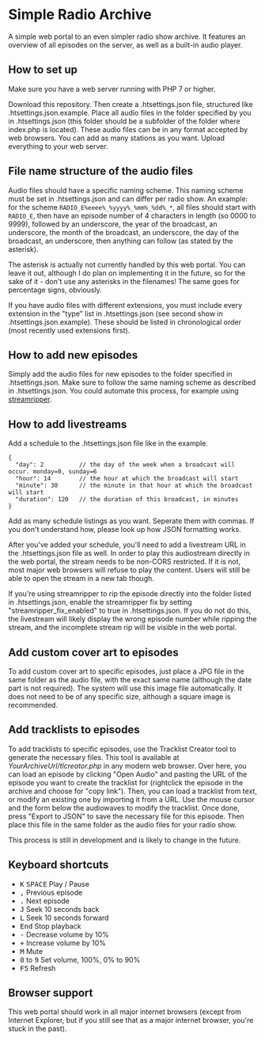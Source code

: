 # Simple Radio Archive

A simple web portal to an even simpler radio show archive. It features an overview of all episodes on the server, as well as a built-in audio player.


## How to set up

Make sure you have a web server running with PHP 7 or higher.

Download this repository. Then create a .htsettings.json file, structured like .htsettings.json.example. Place all audio files in the folder specified by you in .htsettings.json (this folder should be a subfolder of the folder where index.php is located). These audio files can be in any format accepted by web browsers. You can add as many stations as you want. Upload everything to your web server.


## File name structure of the audio files

Audio files should have a specific naming scheme. This naming scheme must be set in .htsettings.json and can differ per radio show. An example: for the scheme `RADIO_E%eeee%_%yyyy%_%mm%_%dd%_*`, all files should start with `RADIO_E`, then have an episode number of 4 characters in length (so 0000 to 9999), followed by an underscore, the year of the broadcast, an underscore, the month of the broadcast, an underscore, the day of the broadcast, an underscore, then anything can follow (as stated by the asterisk).

The asterisk is actually not currently handled by this web portal. You can leave it out, although I do plan on implementing it in the future, so for the sake of it - don't use any asterisks in the filenames! The same goes for percentage signs, obviously.

If you have audio files with different extensions, you must include every extension in the "type" list in .htsettings.json (see second show in .htsettings.json.example). These should be listed in chronological order (most recently used extensions first).


## How to add new episodes

Simply add the audio files for new episodes to the folder specified in .htsettings.json. Make sure to follow the same naming scheme as described in .htsettings.json. You could automate this process, for example using [streamripper](http://streamripper.sourceforge.net/ "Streamripper is a command line tool that rips internetradio streams").


## How to add livestreams

Add a schedule to the .htsettings.json file like in the example.

```
{
  "day": 2          // the day of the week when a broadcast will occur. monday=0, sunday=6
  "hour": 14        // the hour at which the broadcast will start
  "minute": 30      // the minute in that hour at which the broadcast will start
  "duration": 120   // the duration of this broadcast, in minutes
}
```

Add as many schedule listings as you want. Seperate them with commas. If you don't understand how, please look up how JSON formatting works.

After you've added your schedule, you'll need to add a livestream URL in the .htsettings.json file as well. In order to play this audiostream directly in the web portal, the stream needs to be non-CORS restricted. If it is not, most major web browsers will refuse to play the content. Users will still be able to open the stream in a new tab though.

If you're using streamripper to rip the episode directly into the folder listed in .htsettings.json, enable the streamripper fix by setting "streamripper_fix_enabled" to true in .htsettings.json. If you do not do this, the livestream will likely display the wrong episode number while ripping the stream, and the incomplete stream rip will be visible in the web portal.


## Add custom cover art to episodes

To add custom cover art to specific episodes, just place a JPG file in the same folder as the audio file, with the exact same name (although the date part is not required). The system will use this image file automatically. It does not need to be of any specific size, although a square image is recommended.


## Add tracklists to episodes

To add tracklists to specific episodes, use the Tracklist Creator tool to generate the necessary files. This tool is available at *YourArchiveUrl/tlcreator.php* in any modern web browser. Over here, you can load an episode by clicking "Open Audio" and pasting the URL of the episode you want to create the tracklist for (rightclick the episode in the archive and choose for "copy link"). Then, you can load a tracklist from text, or modify an existing one by importing it from a URL. Use the mouse cursor and the form below the audiowaves to modify the tracklist. Once done, press "Export to JSON" to save the necessary file for this episode. Then place this file in the same folder as the audio files for your radio show.

This process is still in development and is likely to change in the future.


## Keyboard shortcuts

- <kbd>K</kbd> <kbd>SPACE</kbd> Play / Pause
- <kbd>,</kbd> Previous episode
- <kbd>.</kbd> Next episode
- <kbd>J</kbd> Seek 10 seconds back
- <kbd>L</kbd> Seek 10 seconds forward
- <kbd>End</kbd> Stop playback
- <kbd>-</kbd> Decrease volume by 10%
- <kbd>+</kbd> Increase volume by 10%
- <kbd>M</kbd> Mute
- <kbd>0</kbd> to <kbd>9</kbd> Set volume, 100%, 0% to 90%
- <kbd>F5</kbd> Refresh


## Browser support

This web portal should work in all major internet browsers (except from Internet Explorer, but if you still see that as a major internet browser, you're stuck in the past).
